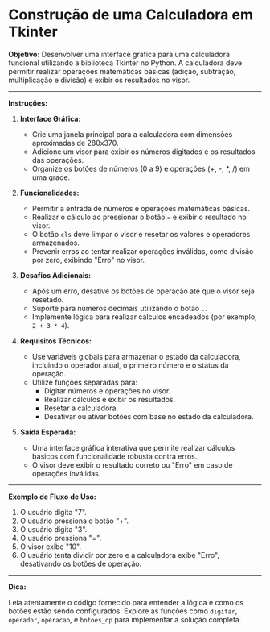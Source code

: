 # Construção de uma Calculadora em Tkinter

**Objetivo:**
Desenvolver uma interface gráfica para uma calculadora funcional utilizando a biblioteca Tkinter no Python. A calculadora deve permitir realizar operações matemáticas básicas (adição, subtração, multiplicação e divisão) e exibir os resultados no visor.

---

**Instruções:**

1. **Interface Gráfica:**
   - Crie uma janela principal para a calculadora com dimensões aproximadas de 280x370.
   - Adicione um visor para exibir os números digitados e os resultados das operações.
   - Organize os botões de números (0 a 9) e operações (+, -, *, /) em uma grade.

2. **Funcionalidades:**
   - Permitir a entrada de números e operações matemáticas básicas.
   - Realizar o cálculo ao pressionar o botão `=` e exibir o resultado no visor.
   - O botão `cls` deve limpar o visor e resetar os valores e operadores armazenados.
   - Prevenir erros ao tentar realizar operações inválidas, como divisão por zero, exibindo "Erro" no visor.

3. **Desafios Adicionais:**
   - Após um erro, desative os botões de operação até que o visor seja resetado.
   - Suporte para números decimais utilizando o botão `.`.
   - Implemente lógica para realizar cálculos encadeados (por exemplo, `2 + 3 * 4`).

4. **Requisitos Técnicos:**
   - Use variáveis globais para armazenar o estado da calculadora, incluindo o operador atual, o primeiro número e o status da operação.
   - Utilize funções separadas para:
     - Digitar números e operações no visor.
     - Realizar cálculos e exibir os resultados.
     - Resetar a calculadora.
     - Desativar ou ativar botões com base no estado da calculadora.

5. **Saída Esperada:**
   - Uma interface gráfica interativa que permite realizar cálculos básicos com funcionalidade robusta contra erros.
   - O visor deve exibir o resultado correto ou "Erro" em caso de operações inválidas.

---

**Exemplo de Fluxo de Uso:**

1. O usuário digita "7".
2. O usuário pressiona o botão "+".
3. O usuário digita "3".
4. O usuário pressiona "=".
5. O visor exibe "10".
6. O usuário tenta dividir por zero e a calculadora exibe "Erro", desativando os botões de operação.

---

**Dica:**

Leia atentamente o código fornecido para entender a lógica e como os botões estão sendo configurados. Explore as funções como `digitar`, `operador`, `operacao`, e `botoes_op` para implementar a solução completa.
